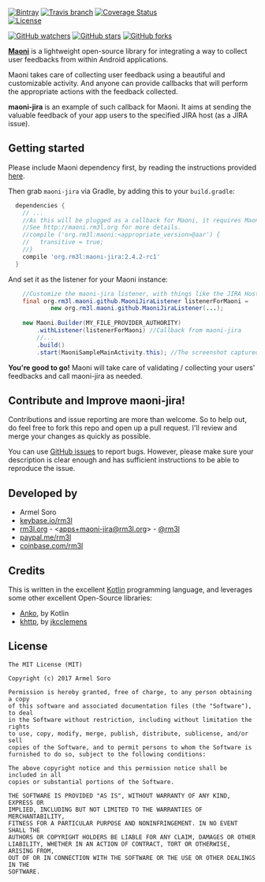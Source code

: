 [![Bintray](https://img.shields.io/bintray/v/rm3l/maven/org.rm3l:maoni-jira.svg)](https://bintray.com/rm3l/maven/org.rm3l%3Amaoni-jira) 
[![Travis branch](https://img.shields.io/travis/rm3l/maoni-jira/master.svg)](https://travis-ci.org/rm3l/maoni-jira) 
[![Coverage Status](https://coveralls.io/repos/github/rm3l/maoni-jira/badge.svg?branch=master)](https://coveralls.io/github/rm3l/maoni-jira?branch=master)  
[![License](https://img.shields.io/badge/license-MIT-green.svg?style=flat)](https://github.com/rm3l/maoni-jira/blob/master/LICENSE) 

[![GitHub watchers](https://img.shields.io/github/watchers/rm3l/maoni-jira.svg?style=social&label=Watch)](https://github.com/rm3l/maoni-jira) 
[![GitHub stars](https://img.shields.io/github/stars/rm3l/maoni-jira.svg?style=social&label=Star)](https://github.com/rm3l/maoni-jira) 
[![GitHub forks](https://img.shields.io/github/forks/rm3l/maoni-jira.svg?style=social&label=Fork)](https://github.com/rm3l/maoni-jira)

[**Maoni**](http://maoni.rm3l.org) is a lightweight open-source library for integrating 
a way to collect user feedbacks from within Android applications.

Maoni takes care of collecting user feedback using a beautiful and customizable activity. 
And anyone can provide callbacks that will perform the appropriate actions with the feedback collected.

**maoni-jira** is an example of such callback for Maoni. 
It aims at sending the valuable feedback of your app users to the specified JIRA host (as a JIRA issue).


## Getting started

Please include Maoni dependency first, by reading the instructions provided [here](http://maoni.rm3l.org).

Then grab `maoni-jira` via Gradle, by adding this to your `build.gradle`:

```gradle
  dependencies {
    // ...
    //As this will be plugged as a callback for Maoni, it requires Maoni dependency as well.
    //See http://maoni.rm3l.org for more details.
    //compile ('org.rm3l:maoni:<appropriate_version>@aar') {
    //   transitive = true;
    //}
    compile 'org.rm3l:maoni-jira:2.4.2-rc1'
  }
```

And set it as the listener for your Maoni instance:
```java
    //Customize the maoni-jira listener, with things like the JIRA Host REST API Base URL and the credentials to use to connect
    final org.rm3l.maoni.github.MaoniJiraListener listenerForMaoni = 
            new org.rm3l.maoni.github.MaoniJiraListener(...);
    
    new Maoni.Builder(MY_FILE_PROVIDER_AUTHORITY)
        .withListener(listenerForMaoni) //Callback from maoni-jira
        //...
        .build()
        .start(MaoniSampleMainActivity.this); //The screenshot captured is relative to this calling context 
```

**You're good to go!** Maoni will take care of validating / collecting your users' feedbacks 
and call maoni-jira as needed. 


## Contribute and Improve maoni-jira!

Contributions and issue reporting are more than welcome. 
So to help out, do feel free to fork this repo and open up a pull request. 
I'll review and merge your changes as quickly as possible.

You can use [GitHub issues](https://github.com/rm3l/maoni-jira/issues) to report bugs. 
However, please make sure your description is clear enough and has sufficient instructions 
to be able to reproduce the issue.


## Developed by

* Armel Soro
 * [keybase.io/rm3l](https://keybase.io/rm3l)
 * [rm3l.org](https://rm3l.org) - &lt;apps+maoni-jira@rm3l.org&gt; - [@rm3l](https://twitter.com/rm3l)
 * [paypal.me/rm3l](https://paypal.me/rm3l)
 * [coinbase.com/rm3l](https://www.coinbase.com/rm3l)

## Credits

This is written in the excellent [Kotlin](https://kotlinlang.org/) programming language, and leverages some other excellent Open-Source libraries:
* [Anko](https://github.com/Kotlin/anko), by Kotlin
* [khttp](http://khttp.readthedocs.io/en/latest/#), by [jkcclemens](https://github.com/jkcclemens)

## License

    The MIT License (MIT)
    
    Copyright (c) 2017 Armel Soro
    
    Permission is hereby granted, free of charge, to any person obtaining a copy
    of this software and associated documentation files (the "Software"), to deal
    in the Software without restriction, including without limitation the rights
    to use, copy, modify, merge, publish, distribute, sublicense, and/or sell
    copies of the Software, and to permit persons to whom the Software is
    furnished to do so, subject to the following conditions:
    
    The above copyright notice and this permission notice shall be included in all
    copies or substantial portions of the Software.
    
    THE SOFTWARE IS PROVIDED "AS IS", WITHOUT WARRANTY OF ANY KIND, EXPRESS OR
    IMPLIED, INCLUDING BUT NOT LIMITED TO THE WARRANTIES OF MERCHANTABILITY,
    FITNESS FOR A PARTICULAR PURPOSE AND NONINFRINGEMENT. IN NO EVENT SHALL THE
    AUTHORS OR COPYRIGHT HOLDERS BE LIABLE FOR ANY CLAIM, DAMAGES OR OTHER
    LIABILITY, WHETHER IN AN ACTION OF CONTRACT, TORT OR OTHERWISE, ARISING FROM,
    OUT OF OR IN CONNECTION WITH THE SOFTWARE OR THE USE OR OTHER DEALINGS IN THE
    SOFTWARE.

